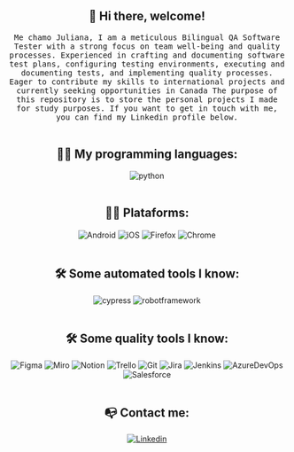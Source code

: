 ### <h2 align="center" dir="auto"> 👋 Hi there, welcome! </h2>
<p align="center" dir="auto">
  <samp>Me chamo Juliana, I am a meticulous Bilingual QA Software Tester with a strong focus on team well-being and quality processes. Experienced in crafting and documenting software test plans, configuring testing environments, executing and documenting tests, and implementing quality processes. Eager to contribute my skills to international projects and currently seeking opportunities in Canada The purpose of this repository is to store the personal projects I made for study purposes. If you want to get in touch with me, you can find my Linkedin profile below. </samp><br><br>

#### <h2 align="center" dir="auto">👩‍💻 My programming languages: </h2>
<div align="center"><div style="display: inline_block">
<img align="center" alt="python" src="https://img.shields.io/badge/Python-3776AB?style=for-the-badge&logo=python&logoColor=white"/>
</div></div><br>

#### <h2 align="center" dir="auto">👩‍💻 Plataforms: </h2>
<div align="center"><div style="display: inline_block">
<img align="center" alt="Android" src="https://img.shields.io/badge/Android-3DDC84?style=for-the-badge&logo=android&logoColor=white"/>
<img align="center" alt="iOS" src="https://img.shields.io/badge/iOS-000000?style=for-the-badge&logo=ios&logoColor=white"/>
<img align="center" alt="Firefox" src="https://img.shields.io/badge/Firefox_Browser-FF7139?style=for-the-badge&logo=Firefox-Browser&logoColor=white"/>
<img align="center" alt="Chrome" src="https://img.shields.io/badge/Google_chrome-4285F4?style=for-the-badge&logo=Google-chrome&logoColor=white"/>
</div></div><br>

#### <h2 align="center" dir="auto">🛠️ Some automated tools I know: </h2>
<div align="center"><div style="display: inline_block">
<img align="center" alt="cypress" src="https://img.shields.io/badge/Cypress-17202C?style=for-the-badge&logo=cypress&logoColor=white"/>
<img align="center" alt="robotframework" src="https://img.shields.io/badge/Robot%20Framework-000000?style=for-the-badge&logo=robot-framework&logoColor=white"/>
</div></div><br>

#### <h2 align="center" dir="auto">🛠️ Some quality tools I know: </h2>
<div align="center"><div style="display: inline_block">
<img align="center" alt="Figma" src="https://img.shields.io/badge/Figma-F24E1E?style=for-the-badge&logo=figma&logoColor=white"/>
<img align="center" alt="Miro" src="https://img.shields.io/badge/Miro-050038?style=for-the-badge&logo=Miro&logoColor=white"/>
<img align="center" alt="Notion" src="https://img.shields.io/badge/Notion-000000?style=for-the-badge&logo=notion&logoColor=white"/>
<img align="center" alt="Trello" src="https://img.shields.io/badge/Trello-0052CC?style=for-the-badge&logo=trello&logoColor=white"/>
<img align="center" alt="Git" src="https://img.shields.io/badge/GIT-E44C30?style=for-the-badge&logo=git&logoColor=white"/>  
<img align="center" alt="Jira" src="https://img.shields.io/badge/Jira-0052CC?style=for-the-badge&logo=Jira&logoColor=white"/>
<img align="center" alt="Jenkins" src="https://img.shields.io/badge/Jenkins-D24939?style=for-the-badge&logo=Jenkins&logoColor=white"/>
<img align="center" alt="AzureDevOps" src="https://img.shields.io/badge/Azure_DevOps-0078D7?style=for-the-badge&logo=azure-devops&logoColor=white"/>
<img align="center" alt="Salesforce" src="https://img.shields.io/badge/Salesforce-00A1E0?style=for-the-badge&logo=Salesforce&logoColor=white"/>
</div></div><br>

#### <h2 align="center" dir="auto">📭 Contact me: </h2>
<div align="center">
  <a href="https://www.linkedin.com/in/julianamachadodasilva/">
    <img src="https://img.shields.io/badge/LinkedIn-0077B5?style=for-the-badge&logo=linkedin&logoColor=white" alt="Linkedin">
  </a>
</div>

